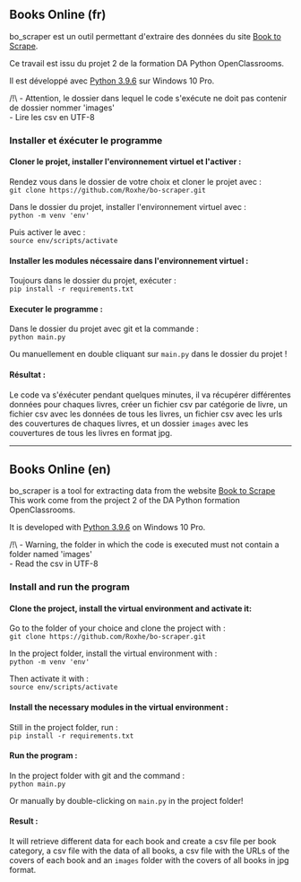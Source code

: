 ## Books Online (fr)

bo_scraper est un outil permettant d'extraire des données du site [Book to Scrape](http://books.toscrape.com/).

Ce travail est issu du projet 2 de la formation DA Python OpenClassrooms.

Il est développé avec [Python 3.9.6](https://www.python.org/downloads/release/python-396/) sur Windows 10 Pro.

/!\ - Attention, le dossier dans lequel le code s'exécute ne doit pas contenir de dossier nommer 'images'  \
    - Lire les csv en UTF-8

### Installer et éxécuter le programme

#### Cloner le projet, installer l'environnement virtuel et l'activer :

Rendez vous dans le dossier de votre choix et cloner le projet avec : \
`git clone https://github.com/Roxhe/bo-scraper.git`

Dans le dossier du projet, installer l'environnement virtuel avec : \
`python -m venv 'env'`

Puis activer le avec : \
`source env/scripts/activate`

#### Installer les modules nécessaire dans l'environnement virtuel :

Toujours dans le dossier du projet, exécuter : \
`pip install -r requirements.txt`

#### Executer le programme :

Dans le dossier du projet avec git et la commande : \
`python main.py`

Ou manuellement en double cliquant sur `main.py` dans le dossier du projet !

#### Résultat :

Le code va s'éxécuter pendant quelques minutes, il va récupérer différentes données pour chaques livres, créer un fichier csv par catégorie de livre, un fichier csv avec les données de tous les livres, un fichier csv avec les urls des couvertures de chaques livres, et un dossier `images` avec les couvertures de tous les livres en format jpg.

---


## Books Online (en)

bo_scraper is a tool for extracting data from the website [Book to Scrape](http://books.toscrape.com/)
This work come from the project 2 of the DA Python formation OpenClassrooms.

It is developed with [Python 3.9.6](https://www.python.org/downloads/release/python-396/) on Windows 10 Pro.

/!\ - Warning, the folder in which the code is executed must not contain a folder named 'images'  \
    - Read the csv in UTF-8
### Install and run the program

#### Clone the project, install the virtual environment and activate it:

Go to the folder of your choice and clone the project with : \
`git clone https://github.com/Roxhe/bo-scraper.git`

In the project folder, install the virtual environment with : \
`python -m venv 'env'`

Then activate it with : \
`source env/scripts/activate`

#### Install the necessary modules in the virtual environment : 

Still in the project folder, run : \
`pip install -r requirements.txt`

#### Run the program :

In the project folder with git and the command : \
`python main.py`

Or manually by double-clicking on `main.py` in the project folder! 

#### Result : 

It will retrieve different data for each book and create a csv file per book category, a csv file with the data of all books, a csv file with the URLs of the covers of each book and an `images` folder with the covers of all books in jpg format.

